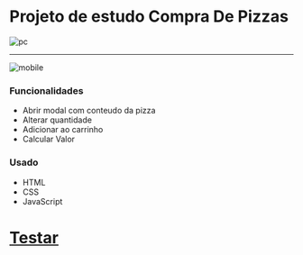 # Projeto de estudo Compra De Pizzas


![pc](https://user-images.githubusercontent.com/82732587/134820655-a7350575-1cd2-4d24-9619-7c4aa34192f6.gif)

<hr>

![mobile](https://user-images.githubusercontent.com/82732587/134820735-cad9182f-722b-4d33-9ead-6eedc47aa0fa.gif)


### Funcionalidades ###
+ Abrir modal com conteudo da pizza
+ Alterar quantidade
+ Adicionar ao carrinho
+ Calcular Valor

### Usado ###
+ HTML
+ CSS
+ JavaScript

# <a href="">Testar</a> #
